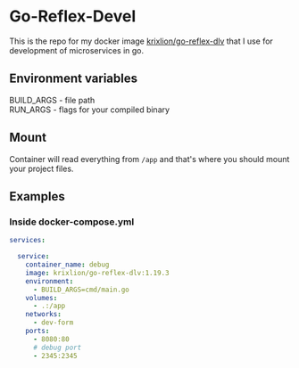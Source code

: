 # Go-Reflex-Devel

This is the repo for my docker image [krixlion/go-reflex-dlv](https://hub.docker.com/r/krixlion/go-reflex-dlv) that I use for development of microservices in go.

## Environment variables
BUILD_ARGS - file path \
RUN_ARGS - flags for your compiled binary

## Mount
Container will read everything from `/app` and that's where you should mount your project files. 

## Examples

### Inside docker-compose.yml 
```docker-compose.yml
services:

  service:
    container_name: debug
    image: krixlion/go-reflex-dlv:1.19.3
    environment:
      - BUILD_ARGS=cmd/main.go
    volumes:
      - .:/app
    networks:
      - dev-form
    ports:
      - 8080:80
      # debug port
      - 2345:2345
```
